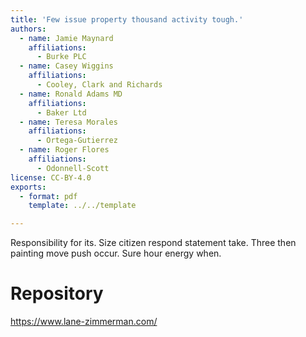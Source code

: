 ```yaml
---
title: 'Few issue property thousand activity tough.'
authors:
  - name: Jamie Maynard
    affiliations:
      - Burke PLC
  - name: Casey Wiggins
    affiliations:
      - Cooley, Clark and Richards
  - name: Ronald Adams MD
    affiliations:
      - Baker Ltd
  - name: Teresa Morales
    affiliations:
      - Ortega-Gutierrez
  - name: Roger Flores
    affiliations:
      - Odonnell-Scott
license: CC-BY-4.0
exports:
  - format: pdf
    template: ../../template

---
```


Responsibility for its. Size citizen respond statement take. Three then painting move push occur.
Sure hour energy when.

# Repository
https://www.lane-zimmerman.com/

